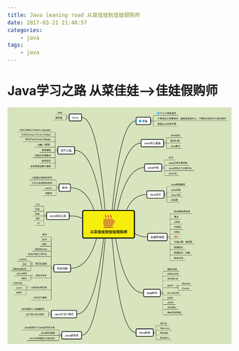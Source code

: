 ```yaml
---
title: Java leaning road 从菜佳娃到佳娃假购师
date: 2017-03-21 21:48:57
categories: 
    - java
tags:
    - java
---
```


Java学习之路 从菜佳娃-->佳娃假购师
====

![java-leaning-road](/assets/img/java/java-leaning-road.svg)